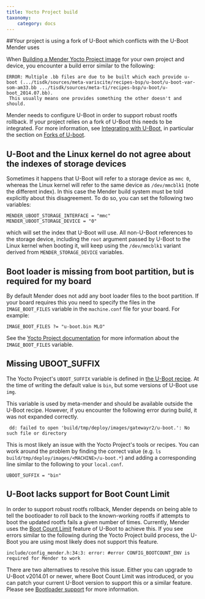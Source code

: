 ```yaml
---
title: Yocto Project build
taxonomy:
    category: docs
---
```


##Your project is using a fork of U-Boot which conflicts with the U-Boot Mender uses

When [Building a Mender Yocto Project image](../../Artifacts/Building-Mender-Yocto-image) for your own project and device, you encounter a build error similar to the following:

```
ERROR: Multiple .bb files are due to be built which each provide u-boot (.../tisdk/sources/meta-variscite/recipes-bsp/u-boot/u-boot-var-som-am33.bb .../tisdk/sources/meta-ti/recipes-bsp/u-boot/u-boot_2014.07.bb).
 This usually means one provides something the other doesn't and should.
```

Mender needs to configure U-Boot in order to support robust rootfs rollback. If your project relies on a fork of U-Boot this needs to be integrated. For more information, see [Integrating with U-Boot](../../Devices/Integrating-with-U-Boot), in particular the section on [Forks of U-boot](../../Devices/Integrating-with-U-Boot#forks-of-u-boot).


## U-Boot and the Linux kernel do not agree about the indexes of storage devices

Sometimes it happens that U-Boot will refer to a storage device as `mmc 0`, whereas the Linux kernel will refer to the same device as `/dev/mmcblk1` (note the different index). In this case the Mender build system must be told explicitly about this disagreement. To do so, you can set the following two variables:

```
MENDER_UBOOT_STORAGE_INTERFACE = "mmc"
MENDER_UBOOT_STORAGE_DEVICE = "0"
```

which will set the index that U-Boot will use. All non-U-Boot references to the storage device, including the `root` argument passed by U-Boot to the Linux kernel when booting it, will keep using the `/dev/mmcblk1` variant derived from `MENDER_STORAGE_DEVICE` variables.


## Boot loader is missing from boot partition, but is required for my board

By default Mender does not add any boot loader files to the boot partition. If your board requires this you need to specify the files in the `IMAGE_BOOT_FILES` variable in the `machine.conf` file for your board. For example:

```
IMAGE_BOOT_FILES ?= "u-boot.bin MLO"
```

See the [Yocto Project documentation](http://www.yoctoproject.org/docs/latest/mega-manual/mega-manual.html?target=_blank#var-IMAGE_BOOT_FILES) for more information about the `IMAGE_BOOT_FILES` variable.


## Missing UBOOT_SUFFIX

The Yocto Project's `UBOOT_SUFFIX` variable is defined in [the U-Boot recipe](http://git.yoctoproject.org/cgit/cgit.cgi/poky/tree/meta/recipes-bsp/u-boot/u-boot.inc?target=_blank).
At the time of writing the default value is `bin`, but some versions of U-Boot use `img`.

This variable is used by meta-mender and should be available outside the U-Boot recipe.
However, if you encounter the following error during build, it was not expanded correctly.

```
 dd: failed to open 'build/tmp/deploy/images/gatewayr2/u-boot.': No such file or directory
```

This is most likely an issue with the Yocto Project's tools or recipes.
You can work around the problem by finding the correct value (e.g. `ls build/tmp/deploy/images/<MACHINE>/u-boot.*`) and adding a corresponding line similar to the following to your `local.conf`.

```
UBOOT_SUFFIX = "bin"
```


## U-Boot lacks support for Boot Count Limit

In order to support robust rootfs rollback, Mender depends on being able to tell the bootloader to roll back to the known-working rootfs if attempts to boot the updated rootfs fails a given number of times.
Currently, Mender uses the [Boot Count Limit](http://www.denx.de/wiki/view/DULG/UBootBootCountLimit?target=_blank) feature of U-Boot to achieve this.
If you see errors similar to the following during the Yocto Project build process, the U-Boot you are using most likely does not support this feature.

```
include/config_mender.h:34:3: error: #error CONFIG_BOOTCOUNT_ENV is required for Mender to work
```

There are two alternatives to resolve this issue. Either you can upgrade to U-Boot v2014.01 or newer, where Boot Count Limit was introduced, or you can patch your current U-Boot version to support this or a similar feature. Please see [Bootloader support](../../Devices/System-requirements#bootloader-support) for more information.
